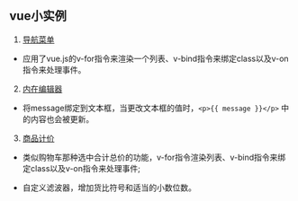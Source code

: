 ## vue小实例

1. [导航菜单](https://wenhuiyang-luck.github.io/Vue-Demo/1-导航菜单/index.html)

- 应用了vue.js的v-for指令来渲染一个列表、v-bind指令来绑定class以及v-on指令来处理事件。

2. [内在编辑器](https://wenhuiyang-luck.github.io/Vue-Demo/2-内在编辑器/index.html)

- 将message绑定到文本框，当更改文本框的值时，`<p>{{ message }}</p>` 中的内容也会被更新。

3. [商品计价](https://wenhuiyang-luck.github.io/Vue-Demo/3-商品计价/index.html)

- 类似购物车那种选中合计总价的功能，v-for指令渲染列表、v-bind指令来绑定class以及v-on指令来处理事件;

- 自定义滤波器，增加货比符号和适当的小数位数。
